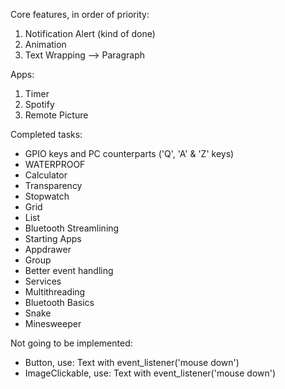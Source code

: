 Core features, in order of priority:
 1. Notification Alert (kind of done)
 2. Animation
 3. Text Wrapping --> Paragraph

Apps:
 1. Timer
 3. Spotify
 4. Remote Picture

Completed tasks:
 - GPIO keys and PC counterparts ('Q', 'A' & 'Z' keys)
 - WATERPROOF
 - Calculator
 - Transparency
 - Stopwatch
 - Grid
 - List
 - Bluetooth Streamlining
 - Starting Apps
 - Appdrawer
 - Group
 - Better event handling
 - Services
 - Multithreading
 - Bluetooth Basics
 - Snake
 - Minesweeper

Not going to be implemented:
 - Button, use: Text with event_listener('mouse down')
 - ImageClickable, use: Text with event_listener('mouse down')
